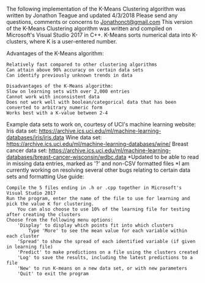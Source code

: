 

The following implementation of the K-Means Clustering algorithm was written by Jonathon Teague and updated 4/3/2018
Please send any questions, comments or concerns to Jonathonct@gmail.com
This version of the K-Means Clustering algorithm was written and compiled on Microsoft's Visual Studio 2017 in C++. K-Means sorts numerical data into K-clusters, where K is a user-entered number.

Advantages of the K-Means algorithm:

    Relatively fast compared to other clustering algorithms
    Can attain above 90% accuracy on certain data sets
    Can identify previously unknown trends in data

    Disadvantages of the K-Means algorithm:
    Slow on learning sets with over 2,000 entries
    Cannot work with inconsistent data
    Does not work well with boolean/categorical data that has been converted to arbitrary numeric form
    Works best with a K-value between 2-4


Example data sets to work on, courtesy of UCI's machine learning website:
Iris data set: https://archive.ics.uci.edu/ml/machine-learning-databases/iris/iris.data
Wine data set: https://archive.ics.uci.edu/ml/machine-learning-databases/wine/
Breast cancer data set: https://archive.ics.uci.edu/ml/machine-learning-databases/breast-cancer-wisconsin/wdbc.data
*Updated to be able to read in missing data entries, marked as '?' and non-CSV formatted files
*I am currently working on resolving several other bugs relating to certain data sets and formatting
Use guide:

    Compile the 5 files ending in .h or .cpp together in Microsoft's Visual Studio 2017
    Run the program, enter the name of the file to use for learning and pick the value K for clustering.
        You can also choose to use 10% of the learning file for testing after creating the clusters
    Choose from the following menu options:
        'Display' to display which points fit into which clusters
            Type 'More' to see the mean value for each variable within each cluster
        'Spread' to show the spread of each identified variable (if given in learning file)
        'Predict' to make predictions on a file using the clusters created
        'Log' to save the results, including the latest predictions to a file
        'New' to run K-means on a new data set, or with new parameters
        'Quit' to exit the program



